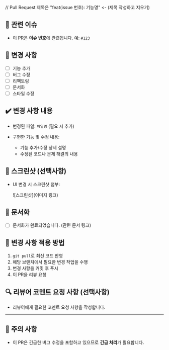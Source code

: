 // Pull Request 제목은 "feat(issue 번호): 기능명" <- (제목 작성하고 지우기)

## 🔧 관련 이슈
- 이 PR은 **이슈 번호**에 관련됩니다. 예: `#123`

## 🔄 변경 사항
- [ ] 기능 추가
- [ ] 버그 수정
- [ ] 리팩토링
- [ ] 문서화
- [ ] 스타일 수정

## ✔️ 변경 사항 내용
- 변경된 파일: `파일명` (필요 시 추가)
- 구현한 기능 및 수정 내용:

  - 기능 추가/수정 상세 설명
  - 수정된 코드나 문제 해결의 내용

## 📸 스크린샷 (선택사항)
- UI 변경 시 스크린샷 첨부:

  ![스크린샷](이미지 링크)

## 📝 문서화
- [ ] 문서화가 완료되었습니다. (관련 문서 링크)

## 🔄 변경 사항 적용 방법
1. `git pull`로 최신 코드 반영
2. 해당 브랜치에서 필요한 변경 작업을 수행
3. 변경 사항을 커밋 후 푸시
4. 이 PR을 리뷰 요청

## 🔍 리뷰어 코멘트 요청 사항 (선택사항)
- 리뷰어에게 필요한 코멘트 요청 사항을 작성합니다.

---

## 🔔 주의 사항
- 이 PR은 긴급한 버그 수정을 포함하고 있으므로 **긴급 처리**가 필요합니다.